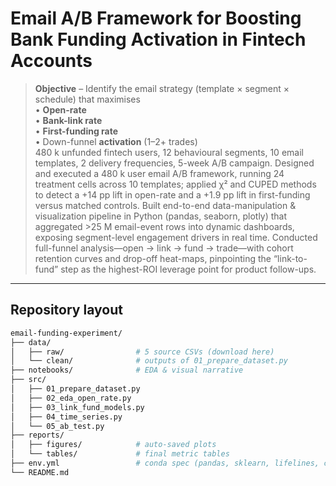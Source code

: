 # Email A/B Framework for Boosting Bank Funding Activation in Fintech Accounts

> **Objective** – Identify the email strategy (template × segment × schedule) that maximises  
>  • **Open-rate**  
>  • **Bank-link rate**  
>  • **First-funding rate**  
>  • Down-funnel **activation** (1–2+ trades)  
> 480 k unfunded fintech users, 12 behavioural segments, 10 email templates, 2 delivery frequencies, 5-week A/B campaign.
Designed and executed a 480 k user email A/B framework, running 24 treatment cells across 10 templates; applied χ² and CUPED methods to detect a +14 pp lift in open-rate and a +1.9 pp lift in first-funding versus matched controls. Built end-to-end data-manipulation & visualization pipeline in Python (pandas, seaborn, plotly) that aggregated >25 M email-event rows into dynamic dashboards, exposing segment-level engagement drivers in real time. Conducted full-funnel analysis—open → link → fund → trade—with cohort retention curves and drop-off heat-maps, pinpointing the “link-to-fund” step as the highest-ROI leverage point for product follow-ups.

---

## Repository layout
```bash
email-funding-experiment/
├── data/
│   ├── raw/                # 5 source CSVs (download here)
│   └── clean/              # outputs of 01_prepare_dataset.py
├── notebooks/              # EDA & visual narrative
├── src/
│   ├── 01_prepare_dataset.py
│   ├── 02_eda_open_rate.py
│   ├── 03_link_fund_models.py
│   ├── 04_time_series.py
│   └── 05_ab_test.py
├── reports/
│   ├── figures/            # auto-saved plots
│   └── tables/             # final metric tables
├── env.yml                 # conda spec (pandas, sklearn, lifelines, causal-lib)
└── README.md
```

